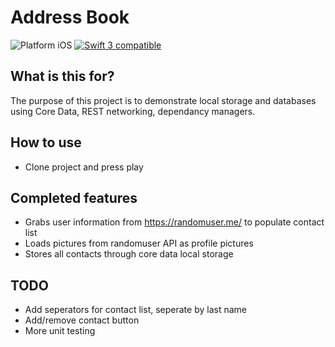 # Address Book
<img src="https://img.shields.io/badge/platform-iOS-blue.svg?style=flat" alt="Platform iOS" />
<a href="https://developer.apple.com/swift"><img src="https://img.shields.io/badge/swift3-compatible-4BC51D.svg?style=flat" alt="Swift 3 compatible" /></a>

## What is this for?
The purpose of this project is to demonstrate local storage and databases using Core Data, REST networking, dependancy managers.

## How to use
- Clone project and press play

## Completed features
- Grabs user information from https://randomuser.me/ to populate contact list
- Loads pictures from randomuser API as profile pictures
- Stores all contacts through core data local storage

## TODO
- Add seperators for contact list, seperate by last name
- Add/remove contact button
- More unit testing

